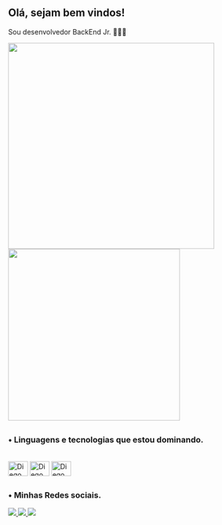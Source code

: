 ##  Olá, sejam bem vindos! 

Sou desenvolvedor BackEnd Jr. 👨🏻‍💻

<p>
  <img style = display: "inline block" align = "left" width = "420" src= "https://github-readme-stats.vercel.app/api?username=diegofreitas50&show_icons=true&theme=dark"> 
  <img style = align = "left" width = "350" src= "https://github-readme-stats.vercel.app/api/top-langs/?username=diegofreitas50&theme=dark">
<p/>

##
  

### • Linguagens e tecnologias que estou dominando.
<div style="display: inline_block"><br>
  <img align="center" alt="Diego_JS" height="30" width="40" src="https://cdn.jsdelivr.net/gh/devicons/devicon/icons/javascript/javascript-original.svg" />
  <img align="center" alt="Diego_NodeJS" height="30" width="40" src="https://cdn.jsdelivr.net/gh/devicons/devicon/icons/nodejs/nodejs-original.svg" />
  <img align="center" alt="Diego_VSCode" height="30" width="40" src="https://cdn.jsdelivr.net/gh/devicons/devicon/icons/vscode/vscode-original.svg" />   
</div>

##

### • Minhas Redes sociais.
<div>
  <a href="https://instagram.com/diegofreitas50" target="_blank"><img src="https://img.icons8.com/color/48/000000/instagram-new--v1.png"/> 	
  <a href="https://www.linkedin.com/in/diegofreitas50" target="_blank"><img src="https://img.icons8.com/color/48/000000/linkedin.png"/> 
  <a href="https://wa.me/qr/SQFMJM55FYI2N1" target="_blank"><img src="https://img.icons8.com/color/48/000000/whatsapp--v1.png"/>
</div>

